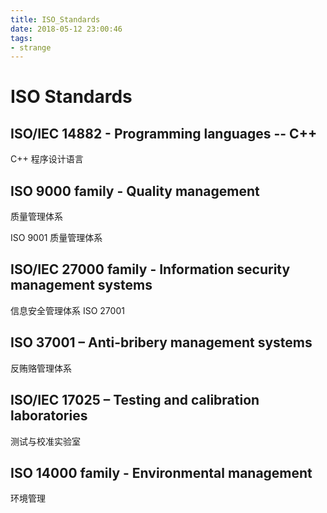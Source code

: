 ```yaml
---
title: ISO_Standards
date: 2018-05-12 23:00:46
tags:
- strange
---
```


# ISO Standards

## ISO/IEC 14882 - Programming languages -- C++
C++ 程序设计语言

## ISO 9000 family - Quality management
质量管理体系

ISO 9001 质量管理体系

## ISO/IEC 27000 family - Information security management systems
信息安全管理体系
ISO 27001

## ISO 37001 – Anti-bribery management systems
反贿赂管理体系

## ISO/IEC 17025 – Testing and calibration laboratories
测试与校准实验室

## ISO 14000 family - Environmental management
环境管理
